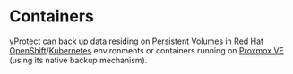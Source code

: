 # Containers

vProtect can back up data residing on Persistent Volumes in [Red Hat OpenShift](red-hat-openshift.md)/[Kubernetes](kubernetes.md) environments or containers running on [Proxmox VE](proxmox-ve.md) \(using its native backup mechanism\).

